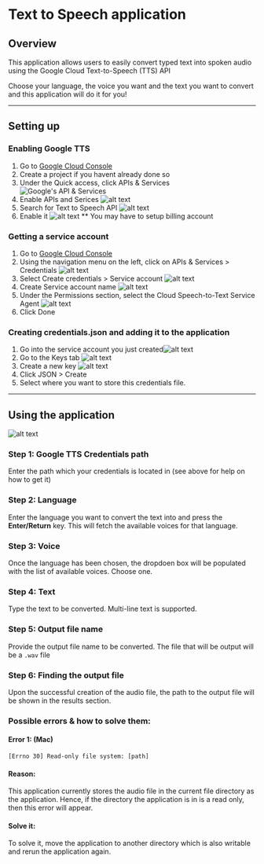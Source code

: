 # Text to Speech application
## Overview
This application allows users to easily convert typed text into spoken audio using the Google Cloud Text-to-Speech (TTS) API

Choose your language, the voice you want and the text you want to convert and this application will do it for you!

---

## Setting up

### Enabling Google TTS
1. Go to [Google Cloud Console](https://console.cloud.google.com)
2. Create a project if you havent already done so
3. Under the Quick access, click APIs & Services ![Google's API & Services](image.png)
4. Enable APIs and Serices ![alt text](image-1.png)
5. Search for Text to Speech API ![alt text](image-2.png)
6. Enable it ![alt text](image-3.png)
  ** You may have to setup billing account

### Getting a service account
1. Go to [Google Cloud Console](https://console.cloud.google.com)
2. Using the navigation menu on the left, click on APIs & Services > Credentials ![alt text](image-6.png)
4. Select Create credentials > Service account ![alt text](image-7.png)
5. Create Service account name
![alt text](image-8.png)
6. Under the Permissions section, select the Cloud Speech-to-Text Service Agent ![alt text](image-9.png)
7. Click Done

### Creating credentials.json and adding it to the application
1. Go into the service account you just created![alt text](image-4.png)
2. Go to the Keys tab ![alt text](image-5.png)
3. Create a new key ![alt text](image-11.png) 
4. Click JSON > Create
5. Select where you want to store this credentials file.
---

## Using the application

![alt text](image-12.png)

### Step 1: Google TTS Credentials path
Enter the path which your credentials is located in (see above for help on how to get it)

### Step 2: Language
Enter the language you want to convert the text into and press the **Enter/Return** key. This will fetch the available voices for that language.

### Step 3: Voice
Once the language has been chosen, the dropdoen box will be populated with the list of available voices. Choose one.

### Step 4: Text
Type the text to be converted. Multi-line text is supported.

### Step 5: Output file name
Provide the output file name to be converted. The file that will be output will be a `.wav` file

### Step 6: Finding the output file
Upon the successful creation of the audio file, the path to the output file will be shown in the results section.

### Possible errors & how to solve them:
#### Error 1: (Mac)
`[Errno 30] Read-only file system: [path]`
#### Reason:
This application currently stores the audio file in the current file directory as the application. Hence, if the directory the application is in is a read only, then this error will appear.
#### Solve it:
To solve it, move the application to another directory which is also writable and rerun the application again.
